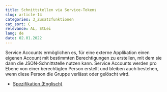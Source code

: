 ```yaml
---
title: Schnittstellen via Service-Tokens
slug: article-14
categories: 3_Zusatzfunktionen
cat_sort: C
relevance: AL, StLei
lang: de
date: 02.01.2022
---
```


Service Accounts ermöglichen es, für eine externe Applikation einen eigenen Account mit bestimmten 
Berechtigungen zu erstellen, mit dem sie dann die JSON-Schnittstelle nutzen kann. Service Accounts 
werden pro Ebene von einer berechtigten Person erstellt und bleiben auch bestehen, wenn diese 
Person die Gruppe verlässt oder gelöscht wird.
* [Spezifikation (Englisch)](https://github.com/hitobito/hitobito/blob/master/doc/development/07_service_accounts.md)
